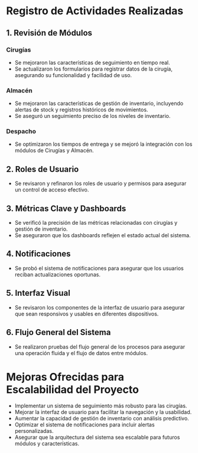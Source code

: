 # Registro de Actividades Realizadas

## 1. Revisión de Módulos
### Cirugías
- Se mejoraron las características de seguimiento en tiempo real.
- Se actualizaron los formularios para registrar datos de la cirugía, asegurando su funcionalidad y facilidad de uso.

### Almacén
- Se mejoraron las características de gestión de inventario, incluyendo alertas de stock y registros históricos de movimientos.
- Se aseguró un seguimiento preciso de los niveles de inventario.

### Despacho
- Se optimizaron los tiempos de entrega y se mejoró la integración con los módulos de Cirugías y Almacén.

## 2. Roles de Usuario
- Se revisaron y refinaron los roles de usuario y permisos para asegurar un control de acceso efectivo.

## 3. Métricas Clave y Dashboards
- Se verificó la precisión de las métricas relacionadas con cirugías y gestión de inventario.
- Se aseguraron que los dashboards reflejen el estado actual del sistema.

## 4. Notificaciones
- Se probó el sistema de notificaciones para asegurar que los usuarios reciban actualizaciones oportunas.

## 5. Interfaz Visual
- Se revisaron los componentes de la interfaz de usuario para asegurar que sean responsivos y usables en diferentes dispositivos.

## 6. Flujo General del Sistema
- Se realizaron pruebas del flujo general de los procesos para asegurar una operación fluida y el flujo de datos entre módulos.

# Mejoras Ofrecidas para Escalabilidad del Proyecto
- Implementar un sistema de seguimiento más robusto para las cirugías.
- Mejorar la interfaz de usuario para facilitar la navegación y la usabilidad.
- Aumentar la capacidad de gestión de inventario con análisis predictivo.
- Optimizar el sistema de notificaciones para incluir alertas personalizadas.
- Asegurar que la arquitectura del sistema sea escalable para futuros módulos y características.

